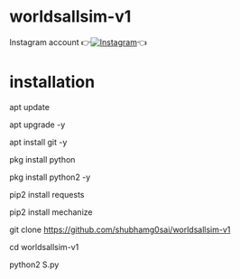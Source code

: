 # worldsallsim-v1
Instagram account
👉[![Instagram  ](https://img.shields.io/badge/INSTAGRAM-FOLLOW-red?style=for-the-badge&logo=instagram)](https://www.instagram.com/shubhamg0sai)👈


# installation

 apt update

 apt upgrade -y

 apt install git -y

 pkg install python

pkg install python2 -y

 pip2 install requests

 pip2 install mechanize

 git clone https://github.com/shubhamg0sai/worldsallsim-v1

cd worldsallsim-v1

python2 S.py

